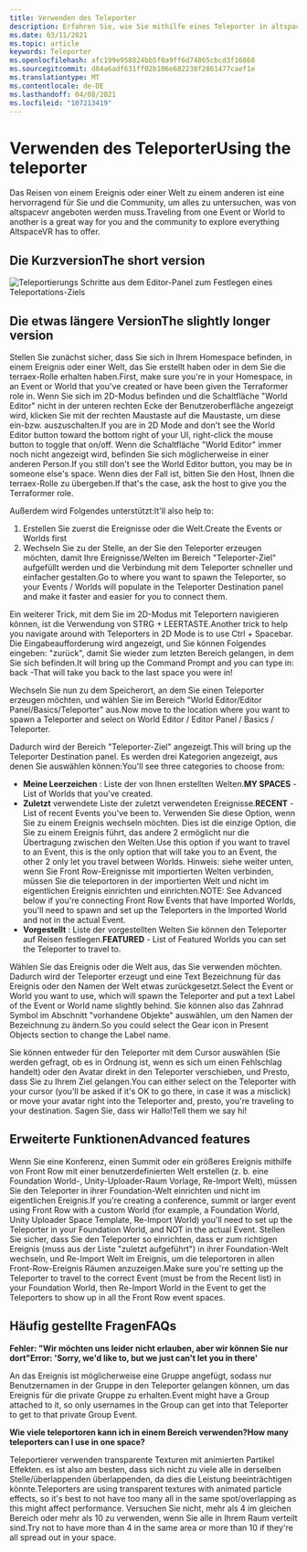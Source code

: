 ```yaml
---
title: Verwenden des Teleporter
description: Erfahren Sie, wie Sie mithilfe eines Teleporter in altspacevr von einem Ereignis oder einer Welt zu einem anderen Reisen können.
ms.date: 03/11/2021
ms.topic: article
keywords: Teleporter
ms.openlocfilehash: afc199e958824bb5f0a9ff6d74865cbcd3f16868
ms.sourcegitcommit: d84a6adf631ff02b106e682238f2861477caef1e
ms.translationtype: MT
ms.contentlocale: de-DE
ms.lasthandoff: 04/08/2021
ms.locfileid: "107213419"
---
```

# <a name="using-the-teleporter"></a><span data-ttu-id="9af5f-104">Verwenden des Teleporter</span><span class="sxs-lookup"><span data-stu-id="9af5f-104">Using the teleporter</span></span>

<span data-ttu-id="9af5f-105">Das Reisen von einem Ereignis oder einer Welt zu einem anderen ist eine hervorragend für Sie und die Community, um alles zu untersuchen, was von altspacevr angeboten werden muss.</span><span class="sxs-lookup"><span data-stu-id="9af5f-105">Traveling from one Event or World to another is a great way for you and the community to explore everything AltspaceVR has to offer.</span></span>

## <a name="the-short-version"></a><span data-ttu-id="9af5f-106">Die Kurzversion</span><span class="sxs-lookup"><span data-stu-id="9af5f-106">The short version</span></span>

![Teleportierungs Schritte aus dem Editor-Panel zum Festlegen eines Teleportations-Ziels](images/teleporter.png)

## <a name="the-slightly-longer-version"></a><span data-ttu-id="9af5f-108">Die etwas längere Version</span><span class="sxs-lookup"><span data-stu-id="9af5f-108">The slightly longer version</span></span>

<span data-ttu-id="9af5f-109">Stellen Sie zunächst sicher, dass Sie sich in Ihrem Homespace befinden, in einem Ereignis oder einer Welt, das Sie erstellt haben oder in dem Sie die terraex-Rolle erhalten haben.</span><span class="sxs-lookup"><span data-stu-id="9af5f-109">First, make sure you're in your Homespace, in an Event or World that you've created or have been given the Terraformer role in.</span></span> <span data-ttu-id="9af5f-110">Wenn Sie sich im 2D-Modus befinden und die Schaltfläche "World Editor" nicht in der unteren rechten Ecke der Benutzeroberfläche angezeigt wird, klicken Sie mit der rechten Maustaste auf die Maustaste, um diese ein-bzw. auszuschalten.</span><span class="sxs-lookup"><span data-stu-id="9af5f-110">If you are in 2D Mode and don't see the World Editor button toward the bottom right of your UI, right-click the mouse button to toggle that on/off.</span></span> <span data-ttu-id="9af5f-111">Wenn die Schaltfläche "World Editor" immer noch nicht angezeigt wird, befinden Sie sich möglicherweise in einer anderen Person.</span><span class="sxs-lookup"><span data-stu-id="9af5f-111">If you still don't see the World Editor button, you may be in someone else's space.</span></span> <span data-ttu-id="9af5f-112">Wenn dies der Fall ist, bitten Sie den Host, Ihnen die terraex-Rolle zu übergeben.</span><span class="sxs-lookup"><span data-stu-id="9af5f-112">If that's the case, ask the host to give you the Terraformer role.</span></span>

<span data-ttu-id="9af5f-113">Außerdem wird Folgendes unterstützt:</span><span class="sxs-lookup"><span data-stu-id="9af5f-113">It'll also help to:</span></span> 
1. <span data-ttu-id="9af5f-114">Erstellen Sie zuerst die Ereignisse oder die Welt.</span><span class="sxs-lookup"><span data-stu-id="9af5f-114">Create the Events or Worlds first</span></span>
2. <span data-ttu-id="9af5f-115">Wechseln Sie zu der Stelle, an der Sie den Teleporter erzeugen möchten, damit Ihre Ereignisse/Welten im Bereich "Teleporter-Ziel" aufgefüllt werden und die Verbindung mit dem Teleporter schneller und einfacher gestalten.</span><span class="sxs-lookup"><span data-stu-id="9af5f-115">Go to where you want to spawn the Teleporter, so your Events / Worlds will populate in the Teleporter Destination panel and make it faster and easier for you to connect them.</span></span>

<span data-ttu-id="9af5f-116">Ein weiterer Trick, mit dem Sie im 2D-Modus mit Teleportern navigieren können, ist die Verwendung von STRG + LEERTASTE.</span><span class="sxs-lookup"><span data-stu-id="9af5f-116">Another trick to help you navigate around with Teleporters in 2D Mode is to use Ctrl + Spacebar.</span></span> <span data-ttu-id="9af5f-117">Die Eingabeaufforderung wird angezeigt, und Sie können Folgendes eingeben: "zurück", damit Sie wieder zum letzten Bereich gelangen, in dem Sie sich befinden.</span><span class="sxs-lookup"><span data-stu-id="9af5f-117">It will bring up the Command Prompt and you can type in: back -That will take you back to the last space you were in!</span></span> 

<span data-ttu-id="9af5f-118">Wechseln Sie nun zu dem Speicherort, an dem Sie einen Teleporter erzeugen möchten, und wählen Sie im Bereich "World Editor/Editor Panel/Basics/Teleporter" aus.</span><span class="sxs-lookup"><span data-stu-id="9af5f-118">Now move to the location where you want to spawn a Teleporter and select on World Editor / Editor Panel / Basics / Teleporter.</span></span>

<span data-ttu-id="9af5f-119">Dadurch wird der Bereich "Teleporter-Ziel" angezeigt.</span><span class="sxs-lookup"><span data-stu-id="9af5f-119">This will bring up the Teleporter Destination panel.</span></span> <span data-ttu-id="9af5f-120">Es werden drei Kategorien angezeigt, aus denen Sie auswählen können:</span><span class="sxs-lookup"><span data-stu-id="9af5f-120">You'll see three categories to choose from:</span></span>

* <span data-ttu-id="9af5f-121">**Meine Leerzeichen** : Liste der von Ihnen erstellten Welten.</span><span class="sxs-lookup"><span data-stu-id="9af5f-121">**MY SPACES** - List of Worlds that you've created.</span></span>
* <span data-ttu-id="9af5f-122">**Zuletzt** verwendete Liste der zuletzt verwendeten Ereignisse.</span><span class="sxs-lookup"><span data-stu-id="9af5f-122">**RECENT** - List of recent Events you've been to.</span></span> <span data-ttu-id="9af5f-123">Verwenden Sie diese Option, wenn Sie zu einem Ereignis wechseln möchten. Dies ist die einzige Option, die Sie zu einem Ereignis führt, das andere 2 ermöglicht nur die Übertragung zwischen den Welten.</span><span class="sxs-lookup"><span data-stu-id="9af5f-123">Use this option if you want to travel to an Event, this is the only option that will take you to an Event, the other 2 only let you travel between Worlds.</span></span> <span data-ttu-id="9af5f-124">Hinweis: siehe weiter unten, wenn Sie Front Row-Ereignisse mit importierten Welten verbinden, müssen Sie die teleportoren in der importierten Welt und nicht im eigentlichen Ereignis einrichten und einrichten.</span><span class="sxs-lookup"><span data-stu-id="9af5f-124">NOTE: See Advanced below if you're connecting Front Row Events that have Imported Worlds, you'll need to spawn and set up the Teleporters in the Imported World and not in the actual Event.</span></span>
* <span data-ttu-id="9af5f-125">**Vorgestellt** : Liste der vorgestellten Welten Sie können den Teleporter auf Reisen festlegen.</span><span class="sxs-lookup"><span data-stu-id="9af5f-125">**FEATURED** - List of Featured Worlds you can set the Teleporter to travel to.</span></span>

<span data-ttu-id="9af5f-126">Wählen Sie das Ereignis oder die Welt aus, das Sie verwenden möchten. Dadurch wird der Teleporter erzeugt und eine Text Bezeichnung für das Ereignis oder den Namen der Welt etwas zurückgesetzt.</span><span class="sxs-lookup"><span data-stu-id="9af5f-126">Select the Event or World you want to use, which will spawn the Teleporter and put a text Label of the Event or World name slightly behind.</span></span> <span data-ttu-id="9af5f-127">Sie können also das Zahnrad Symbol im Abschnitt "vorhandene Objekte" auswählen, um den Namen der Bezeichnung zu ändern.</span><span class="sxs-lookup"><span data-stu-id="9af5f-127">So you could select the Gear icon in Present Objects section to change the Label name.</span></span>

<span data-ttu-id="9af5f-128">Sie können entweder für den Teleporter mit dem Cursor auswählen (Sie werden gefragt, ob es in Ordnung ist, wenn es sich um einen Fehlschlag handelt) oder den Avatar direkt in den Teleporter verschieben, und Presto, dass Sie zu Ihrem Ziel gelangen.</span><span class="sxs-lookup"><span data-stu-id="9af5f-128">You can either select on the Teleporter with your cursor (you'll be asked if it's OK to go there, in case it was a misclick) or move your avatar right into the Teleporter and, presto, you're traveling to your destination.</span></span> <span data-ttu-id="9af5f-129">Sagen Sie, dass wir Hallo!</span><span class="sxs-lookup"><span data-stu-id="9af5f-129">Tell them we say hi!</span></span>

## <a name="advanced-features"></a><span data-ttu-id="9af5f-130">Erweiterte Funktionen</span><span class="sxs-lookup"><span data-stu-id="9af5f-130">Advanced features</span></span>

<span data-ttu-id="9af5f-131">Wenn Sie eine Konferenz, einen Summit oder ein größeres Ereignis mithilfe von Front Row mit einer benutzerdefinierten Welt erstellen (z. b. eine Foundation World-, Unity-Uploader-Raum Vorlage, Re-Import Welt), müssen Sie den Teleporter in ihrer Foundation-Welt einrichten und nicht im eigentlichen Ereignis.</span><span class="sxs-lookup"><span data-stu-id="9af5f-131">If you're creating a conference, summit or larger event using Front Row with a custom World (for example, a Foundation World, Unity Uploader Space Template, Re-Import World) you'll need to set up the Teleporter in your Foundation World, and NOT in the actual Event.</span></span> <span data-ttu-id="9af5f-132">Stellen Sie sicher, dass Sie den Teleporter so einrichten, dass er zum richtigen Ereignis (muss aus der Liste "zuletzt aufgeführt") in ihrer Foundation-Welt wechseln, und Re-Import Welt im Ereignis, um die teleportoren in allen Front-Row-Ereignis Räumen anzuzeigen.</span><span class="sxs-lookup"><span data-stu-id="9af5f-132">Make sure you're setting up the Teleporter to travel to the correct Event (must be from the Recent list) in your Foundation World, then Re-Import World in the Event to get the Teleporters to show up in all the Front Row event spaces.</span></span>

## <a name="faqs"></a><span data-ttu-id="9af5f-133">Häufig gestellte Fragen</span><span class="sxs-lookup"><span data-stu-id="9af5f-133">FAQs</span></span>

<span data-ttu-id="9af5f-134">**Fehler: "Wir möchten uns leider nicht erlauben, aber wir können Sie nur dort"**</span><span class="sxs-lookup"><span data-stu-id="9af5f-134">**Error: 'Sorry, we'd like to, but we just can't let you in there'**</span></span>

<span data-ttu-id="9af5f-135">An das Ereignis ist möglicherweise eine Gruppe angefügt, sodass nur Benutzernamen in der Gruppe in den Teleporter gelangen können, um das Ereignis für die private Gruppe zu erhalten.</span><span class="sxs-lookup"><span data-stu-id="9af5f-135">Event might have a Group attached to it, so only usernames in the Group can get into that Teleporter to get to that private Group Event.</span></span>

<span data-ttu-id="9af5f-136">**Wie viele teleportoren kann ich in einem Bereich verwenden?**</span><span class="sxs-lookup"><span data-stu-id="9af5f-136">**How many teleporters can I use in one space?**</span></span>

<span data-ttu-id="9af5f-137">Teleportierer verwenden transparente Texturen mit animierten Partikel Effekten. es ist also am besten, dass sich nicht zu viele alle in derselben Stelle/überlappenden überlappenden, da dies die Leistung beeinträchtigen könnte.</span><span class="sxs-lookup"><span data-stu-id="9af5f-137">Teleporters are using transparent textures with animated particle effects, so it's best to not have too many all in the same spot/overlapping as this might affect performance.</span></span> <span data-ttu-id="9af5f-138">Versuchen Sie nicht, mehr als 4 im gleichen Bereich oder mehr als 10 zu verwenden, wenn Sie alle in Ihrem Raum verteilt sind.</span><span class="sxs-lookup"><span data-stu-id="9af5f-138">Try not to have more than 4 in the same area or more than 10 if they're all spread out in your space.</span></span>